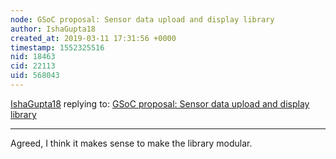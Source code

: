 ```yaml
---
node: GSoC proposal: Sensor data upload and display library 
author: IshaGupta18
created_at: 2019-03-11 17:31:56 +0000
timestamp: 1552325516
nid: 18463
cid: 22113
uid: 568043
---
```




[IshaGupta18](../profile/IshaGupta18) replying to: [GSoC proposal: Sensor data upload and display library ](../notes/IshaGupta18/03-04-2019/gsoc-proposal-sensor-data-upload-and-display-library)

----
 Agreed, I think it makes sense to make the library modular.